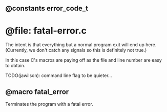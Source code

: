 ## @constants error_code_t
 
# @file: fatal-error.c

The intent is that everything but a normal program exit will end up
here. (Currently, we don't catch any signals so this is definitely
not true.)

In this case C's macros are paying off as the file and line number
are easy to obtain.

TODO(jawilson): command line flag to be quieter...
 
## @macro fatal_error

Terminates the program with a fatal error.
 
